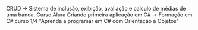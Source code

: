 CRUD -> Sistema de inclusão, exibição, avaliação e calculo de médias de uma banda. 
Curso Alura Criando primeira aplicação em C# -> Formação em C# curso 1/4 "Aprenda a programar em C# com Orientação a Objetos"

